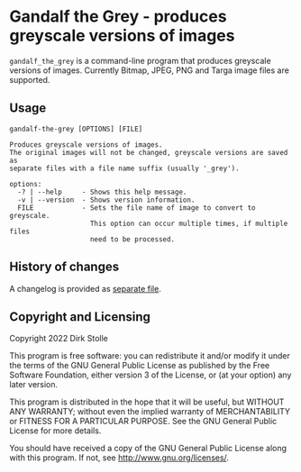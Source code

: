 # Gandalf the Grey - produces greyscale versions of images

`gandalf_the_grey` is a command-line program that produces greyscale versions
of images. Currently Bitmap, JPEG, PNG and Targa image files are supported.

## Usage

```
gandalf-the-grey [OPTIONS] [FILE]

Produces greyscale versions of images.
The original images will not be changed, greyscale versions are saved as
separate files with a file name suffix (usually '_grey').

options:
  -? | --help     - Shows this help message.
  -v | --version  - Shows version information.
  FILE            - Sets the file name of image to convert to greyscale.
                    This option can occur multiple times, if multiple files
                    need to be processed.
```

## History of changes

A changelog is provided as [separate file](./changelog.md).

## Copyright and Licensing

Copyright 2022  Dirk Stolle

This program is free software: you can redistribute it and/or modify
it under the terms of the GNU General Public License as published by
the Free Software Foundation, either version 3 of the License, or
(at your option) any later version.

This program is distributed in the hope that it will be useful,
but WITHOUT ANY WARRANTY; without even the implied warranty of
MERCHANTABILITY or FITNESS FOR A PARTICULAR PURPOSE.  See the
GNU General Public License for more details.

You should have received a copy of the GNU General Public License
along with this program.  If not, see <http://www.gnu.org/licenses/>.
